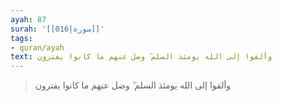 ```yaml
---
ayah: 87
surah: '[[016|سورة]]'
tags:
- quran/ayah
text: وألقوا إلى الله يومئذ السلم ۖ وضل عنهم ما كانوا يفترون
---
```

> وألقوا إلى الله يومئذ السلم ۖ وضل عنهم ما كانوا يفترون
